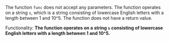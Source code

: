 The function `func` does not accept any parameters. The function operates on a string `s`, which is a string consisting of lowercase English letters with a length between 1 and 10^5. The function does not have a return value. 

Functionality: **The function operates on a string `s` consisting of lowercase English letters with a length between 1 and 10^5.**